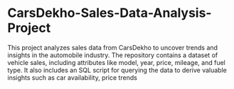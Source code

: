 # CarsDekho-Sales-Data-Analysis-Project
This project analyzes sales data from CarsDekho to uncover trends and insights in the automobile industry. The repository contains a dataset of vehicle sales, including attributes like model, year, price, mileage, and fuel type. It also includes an SQL script for querying the data to derive valuable insights such as car availability, price trends
